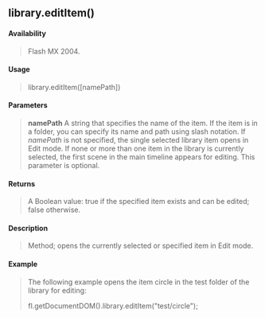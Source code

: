 ## library.editItem()

#### Availability

> Flash MX 2004.

#### Usage

> library.editItem(\[namePath\])

#### Parameters

> **namePath** A string that specifies the name of the item. If the item is in a folder, you can specify its name and path using slash notation. If *namePath* is not specified, the single selected library item opens in Edit mode. If none or more than one item in the library is currently selected, the first scene in the main timeline appears for editing. This parameter is optional.

#### Returns

> A Boolean value: true if the specified item exists and can be edited; false otherwise.

#### Description

> Method; opens the currently selected or specified item in Edit mode.

#### Example

> The following example opens the item circle in the test folder of the library for editing:
>
> fl.getDocumentDOM().library.editItem("test/circle");
